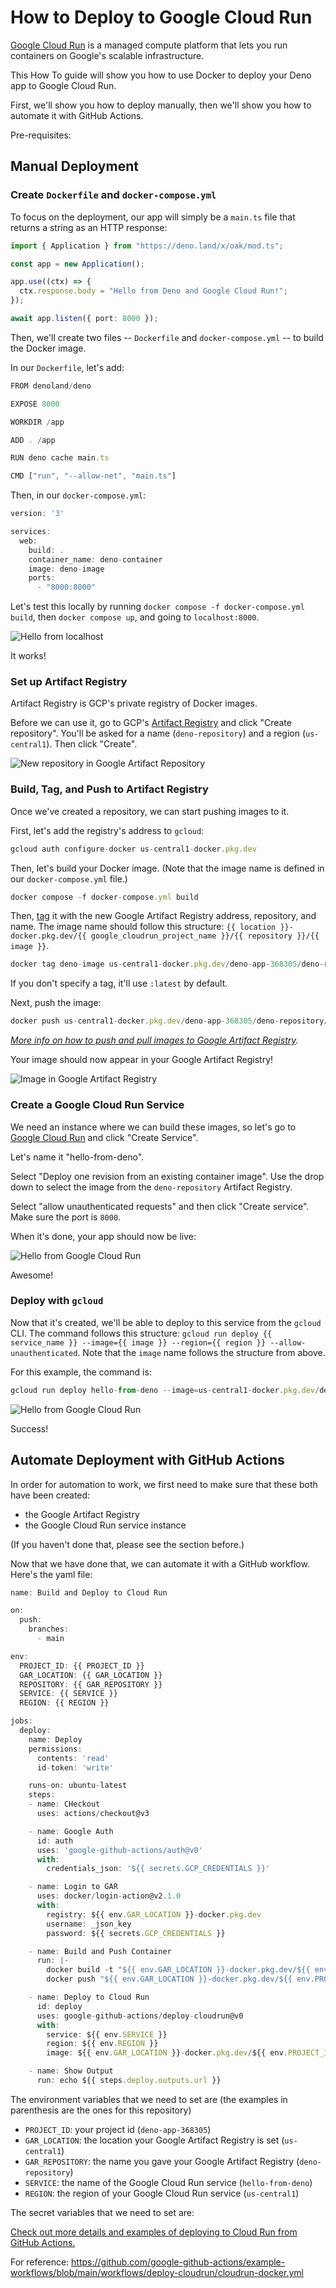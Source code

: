 # How to Deploy to Google Cloud Run

[Google Cloud Run](https://cloud.google.com/run) is a managed compute platform
that lets you run containers on Google's scalable infrastructure.


This How To guide will show you how to use Docker to deploy your Deno app to
Google Cloud Run.


First, we'll show you how to deploy manually, then we'll show you how to
automate it with GitHub Actions.


Pre-requisites:


## Manual Deployment

### Create `Dockerfile` and `docker-compose.yml`

To focus on the deployment, our app will simply be a `main.ts` file that returns
a string as an HTTP response:



```typescript
import { Application } from "https://deno.land/x/oak/mod.ts";

const app = new Application();

app.use((ctx) => {
  ctx.response.body = "Hello from Deno and Google Cloud Run!";
});

await app.listen({ port: 8000 });
```
Then, we'll create two files -- `Dockerfile` and `docker-compose.yml` -- to
build the Docker image.


In our `Dockerfile`, let's add:



```typescript
FROM denoland/deno

EXPOSE 8000

WORKDIR /app

ADD . /app

RUN deno cache main.ts

CMD ["run", "--allow-net", "main.ts"]
```
Then, in our `docker-compose.yml`:



```typescript
version: '3'

services:
  web:
    build: .
    container_name: deno-container
    image: deno-image
    ports:
      - "8000:8000"
```
Let's test this locally by running `docker compose -f docker-compose.yml build`,
then `docker compose up`, and going to `localhost:8000`.


![Hello from localhost](https://cdn.deno.land/manual/versions/v1.32.1/raw/images/how-to/google-cloud-run/hello-world-from-localhost.png)


It works!


### Set up Artifact Registry

Artifact Registry is GCP's private registry of Docker images.


Before we can use it, go to GCP's
[Artifact Registry](https://console.cloud.google.com/artifacts) and click
"Create repository". You'll be asked for a name (`deno-repository`) and a region
(`us-central1`). Then click "Create".


![New repository in Google Artifact Repository](https://cdn.deno.land/manual/versions/v1.32.1/raw/images/how-to/google-cloud-run/new-repository-in-google-artifact-repository.png)


### Build, Tag, and Push to Artifact Registry

Once we've created a repository, we can start pushing images to it.


First, let's add the registry's address to `gcloud`:



```typescript
gcloud auth configure-docker us-central1-docker.pkg.dev
```
Then, let's build your Docker image. (Note that the image name is defined in our
`docker-compose.yml` file.)



```typescript
docker compose -f docker-compose.yml build
```
Then, [tag](https://docs.docker.com/engine/reference/commandline/tag/) it with
the new Google Artifact Registry address, repository, and name. The image name
should follow this structure:
`{{ location }}-docker.pkg.dev/{{ google_cloudrun_project_name }}/{{ repository }}/{{ image }}`.



```typescript
docker tag deno-image us-central1-docker.pkg.dev/deno-app-368305/deno-repository/deno-cloudrun-image
```
If you don't specify a tag, it'll use `:latest` by default.


Next, push the image:



```typescript
docker push us-central1-docker.pkg.dev/deno-app-368305/deno-repository/deno-cloudrun-image
```
*[More info on how to push and pull images to Google Artifact Registry](https://cloud.google.com/artifact-registry/docs/docker/pushing-and-pulling).*


Your image should now appear in your Google Artifact Registry!


![Image in Google Artifact Registry](https://cdn.deno.land/manual/versions/v1.32.1/raw/images/how-to/google-cloud-run/image-in-google-artifact-registry.png)


### Create a Google Cloud Run Service

We need an instance where we can build these images, so let's go to
[Google Cloud Run](https://console.cloud.google.com/run) and click "Create
Service".


Let's name it "hello-from-deno".


Select "Deploy one revision from an existing container image". Use the drop down
to select the image from the `deno-repository` Artifact Registry.


Select "allow unauthenticated requests" and then click "Create service". Make
sure the port is `8000`.


When it's done, your app should now be live:


![Hello from Google Cloud Run](https://cdn.deno.land/manual/versions/v1.32.1/raw/images/how-to/google-cloud-run/hello-from-google-cloud-run.png)


Awesome!


### Deploy with `gcloud`

Now that it's created, we'll be able to deploy to this service from the `gcloud`
CLI. The command follows this structure:
`gcloud run deploy {{ service_name }} --image={{ image }} --region={{ region }} --allow-unauthenticated`.
Note that the `image` name follows the structure from above.


For this example, the command is:



```typescript
gcloud run deploy hello-from-deno --image=us-central1-docker.pkg.dev/deno-app-368305/deno-repository/deno-cloudrun-image --region=us-central1 --allow-unauthenticated
```
![Hello from Google Cloud Run](https://cdn.deno.land/manual/versions/v1.32.1/raw/images/how-to/google-cloud-run/hello-from-google-cloud-run.png)


Success!


## Automate Deployment with GitHub Actions

In order for automation to work, we first need to make sure that these both have
been created:


* the Google Artifact Registry
* the Google Cloud Run service instance


(If you haven't done that, please see the section before.)


Now that we have done that, we can automate it with a GitHub workflow. Here's
the yaml file:



```typescript
name: Build and Deploy to Cloud Run

on:
  push:
    branches:
      - main

env:
  PROJECT_ID: {{ PROJECT_ID }}
  GAR_LOCATION: {{ GAR_LOCATION }}
  REPOSITORY: {{ GAR_REPOSITORY }}
  SERVICE: {{ SERVICE }}
  REGION: {{ REGION }}

jobs:
  deploy:
    name: Deploy
    permissions:
      contents: 'read'
      id-token: 'write'

    runs-on: ubuntu-latest
    steps:
    - name: CHeckout
      uses: actions/checkout@v3

    - name: Google Auth
      id: auth
      uses: 'google-github-actions/auth@v0'
      with:
        credentials_json: '${{ secrets.GCP_CREDENTIALS }}'

    - name: Login to GAR
      uses: docker/login-action@v2.1.0
      with:
        registry: ${{ env.GAR_LOCATION }}-docker.pkg.dev
        username: _json_key
        password: ${{ secrets.GCP_CREDENTIALS }}

    - name: Build and Push Container
      run: |-
        docker build -t "${{ env.GAR_LOCATION }}-docker.pkg.dev/${{ env.PROJECT_ID }}/${{ env.REPOSITORY }}/${{ env.SERVICE }}:${{ github.sha }}" ./
        docker push "${{ env.GAR_LOCATION }}-docker.pkg.dev/${{ env.PROJECT_ID }}/${{ env.REPOSITORY }}/${{ env.SERVICE }}:${{ github.sha }}"

    - name: Deploy to Cloud Run
      id: deploy
      uses: google-github-actions/deploy-cloudrun@v0
      with:
        service: ${{ env.SERVICE }}
        region: ${{ env.REGION }}
        image: ${{ env.GAR_LOCATION }}-docker.pkg.dev/${{ env.PROJECT_ID }}/${{ env.REPOSITORY }}/${{ env.SERVICE }}:${{ github.sha }}

    - name: Show Output
      run: echo ${{ steps.deploy.outputs.url }}
```
The environment variables that we need to set are (the examples in parenthesis
are the ones for this repository)


* `PROJECT_ID`: your project id (`deno-app-368305`)
* `GAR_LOCATION`: the location your Google Artifact Registry is set
(`us-central1`)
* `GAR_REPOSITORY`: the name you gave your Google Artifact Registry
(`deno-repository`)
* `SERVICE`: the name of the Google Cloud Run service (`hello-from-deno`)
* `REGION`: the region of your Google Cloud Run service (`us-central1`)


The secret variables that we need to set are:


[Check out more details and examples of deploying to Cloud Run from GitHub Actions.](https://github.com/google-github-actions/deploy-cloudrun)


For reference:
<https://github.com/google-github-actions/example-workflows/blob/main/workflows/deploy-cloudrun/cloudrun-docker.yml>





